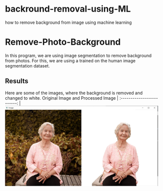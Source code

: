 # backround-removal-using-ML
how to remove background from image using machine learning

# Remove-Photo-Background
In this program, we are using image segmentation to remove background from photos. For this, we are using a  trained on the human image segmentation dataset.


## Results
Here are some of the images, where the background is removed and changed to white.
Original Image  and    Processed Image | 
:-------------------------: |
![](https://github.com/abhi14dodiya/backround-removal-using-ML/blob/main/Images/output.JPG)  

